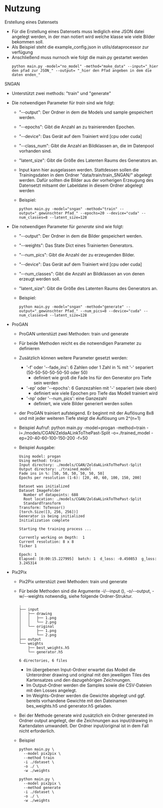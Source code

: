 # Nutzung
Erstellung eines Datensets
  - Für die Erstellung eines Datensets muss lediglich eine JSON datei angelegt werden, in der man notiert wird welche klasse wie viele Bilder bekommen soll.
  - Als Beispiel steht die example_config.json in utils/dataprocessor zur verfügung
  - Anschließend muss nurnoch wie folgt die main.py gestartet werden
    ```
    python main.py -model="no_model" -method="make_data" --input="_hier den pfad zur JSON_" --output= "_hier den Pfad angeben in dem die daten enden_"
    ```
SNGAN
  - Unterstützt zwei methods: "train" und "generate"
  - Die notwendigen Parameter für *train* sind wie folgt:
    - "--output":    Der Ordner in dem die Models und sample gespeichert werden.
    - "--epochs":    Gibt die Anzahl an zu trainierenden Epochen.
    - "--device":    Das Gerät auf dem Trainiert wird [cpu oder cuda]
    - "--class_num": Gibt die Anzahl an Bildklassen an, die im Datenpool vorhanden sind.
    - "latent_size": Gibt die Größe des Latenten Raums des Generators an.

    - Input kann hier ausgelassen werden. Stattdessen sollen die Trainingsdaten in dem Ordner "data/train/train_SNGAN/" abgelegt werden. Dafür sollten die Bilder aus der vorherigen Erzeugung des Datensetzt mitsamt der Labeldatei in diesem Ordner abgelegt werden

    - Beispiel:
      ```
      python main.py -model="sngan" -method="train" --output="_gewünschter Pfad_" --epochs=20 --device="cuda" --num_classes=8 --latent_size=128
      ```
  - Die notwendigen Parameter für *generate* sind wie folgt:
    - "--output":    Der Ordner in dem die Bilder gespeichert werden.
    - "--weights":   Das State Dict eines Trainierten Generators.
    - "--num_pics":  Gibt die Anzahl der zu erzeugenden Bilder.
    - "--device":    Das Gerät auf dem Trainiert wird [cpu oder cuda]
    - "--num_classes": Gibt die Anzahl an Bildklassen an von denen erzeugt werden soll.
    - "latent_size": Gibt die Größe des Latenten Raums des Generators an.

    - Beispiel:
      ```
      python main.py -model="sngan" -method="generate" --output="_gewünschter Pfad_" --num_pics=8 --device="cuda" --num_classes=8 --latent_size=128
      ```


- ProGAN
  - ProGAN unterstüzt zwei Methoden: train und generate
  - Für beide Methoden reicht es die notwendigen Parameter zu definieren
  - Zusätzlich können weitere Parameter gesetzt werden:
    - '-f' oder '--fade_ins': 6 Zahlen oder 1 Zahl in % mit '-' separiert (50-50-50-50-50-50 oder 50)
      - definiert wie groß die Fade Ins für den Generator pro Tiefe sein werden
    - '-ep' oder '--epochs': 6 Ganzezahlen mit '-' separiert (wie oben)
      - definiert wie viele Epochen pro Tiefe das Modell trainiert wird
    - '-np' oder '--num_pics': eine Ganzezahl
      - definiert, wie viele Bilder generiert werden sollen
  - der ProGAN trainiert aufsteigend. Er beginnt mit der Auflösung 8x8 und mit jeder weiteren Tiefe steigt die Auflösung um 2^(n+1)
  - Beispiel Aufruf: python main.py -model=progan -method=train -i=./models/CGAN/ZeldaALinkToThePast-Split -o=./trained_model -ep=20-40-60-100-150-200 -f=50
  - Beispiel Ausgabe:
    
        Using model: progan
        Using method: train
        Input directory: ./models/CGAN/ZeldaALinkToThePast-Split
        Output directory: ./trained_model
        Fade ins in %: [50, 50, 50, 50, 50, 50]
        Epochs per resolution (1-6): [20, 40, 60, 100, 150, 200]
    
        Dataset was initialized
        Dataset ImageFolder
          Number of datapoints: 688
          Root location: ./models/CGAN/ZeldaALinkToThePast-Split
          StandardTransform
        Transform: ToTensor()
        [torch.Size([3, 256, 256])]
        Generator is being initialized
        Initialization complete
    
        Starting the training process ...
    
        Currently working on Depth:  1
        Current resolution: 8 x 8
        Ticker 1
    
        Epoch: 1
        Elapsed: [0:00:15.227995]  batch: 1  d_loss: -0.450853  g_loss: 3.245314


- Pix2Pix
  - Pix2Pix unterstüzt zwei Methoden: train und generate
  - Für beide Methoden sind die Argumente -i/--input (), -o/--output, -w/--weights notwendig, siehe folgende Ordner-Struktur.

    ```
    .
    ├── input
    │   ├── drawing
    │   │   ├── 1.png
    │   │   └── 2.png
    │   └── original
    │       ├── 1.png
    │       └── 2.png
    ├── output
    └── weights
        ├── best_weights.h5
        └── generator.h5

    6 directories, 6 files
    ```
    - Im übergebenen Input-Ordner erwartet das Modell die Unterordner drawing und original mit den jeweiligen Tiles des Kartensatzes und den dazugehörigen Zeichnungen.
    - Im Output-Ordner werden die Samples sowie die CSV-Dateien mit den Losses angelegt.
    - Im Weights-Ordner werden die Gewichte abgelegt und ggf. bereits vorhandene Gewichte mit den Dateinamen bes_weights.h5 und generator.h5 geladen.

  - Bei der Methode generate wird zusätzlich ein Ordner generated im Ordner output angelegt, der die Zeichnungen aus input/drawing in Kartendaten umwandelt. Der Ordner input/original ist in dem Fall nicht erforderlich.

  - Beispiel
    ```
    python main.py \
      --model pix2pix \
      --method train
      -i ./dataset \
      -o ./ \
      -w ./weights

    python main.py \
      --model pix2pix \
      --method generate
      -i ./dataset \
      -o ./ \
      -w ./weights
    ```
